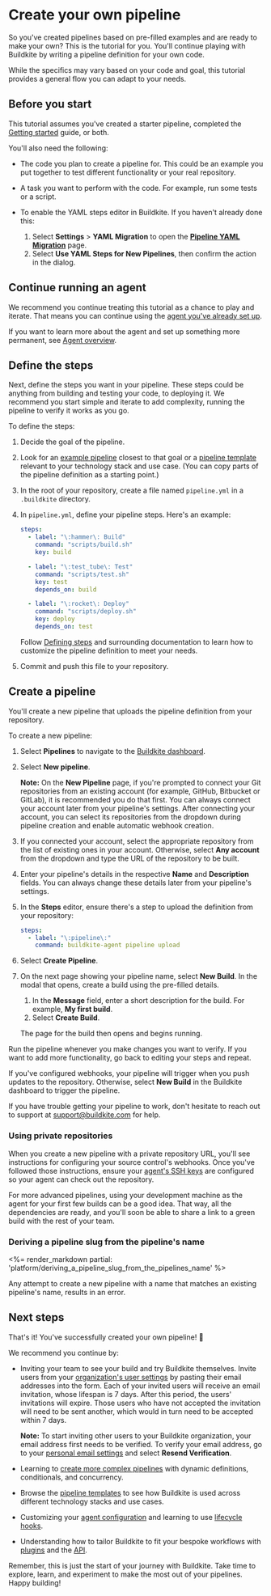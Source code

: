 # Create your own pipeline

So you've created pipelines based on pre-filled examples and are ready to make your own? This is the tutorial for you. You'll continue playing with Buildkite by writing a pipeline definition for your own code.

While the specifics may vary based on your code and goal, this tutorial provides a general flow you can adapt to your needs.

## Before you start

This tutorial assumes you've created a starter pipeline, completed the [Getting started](/docs/pipelines/getting-started) guide, or both.

You'll also need the following:

- The code you plan to create a pipeline for. This could be an example you put together to test different functionality or your real repository.

- A task you want to perform with the code. For example, run some tests or a script.

- To enable the YAML steps editor in Buildkite. If you haven't already done this:
    1. Select **Settings** > **YAML Migration** to open the [**Pipeline YAML Migration**](https://buildkite.com/organizations/~/pipeline-migration) page.
    1. Select **Use YAML Steps for New Pipelines**, then confirm the action in the dialog.

## Continue running an agent

We recommend you continue treating this tutorial as a chance to play and iterate. That means you can continue using the [agent you've already set up](/docs/pipelines/getting-started#set-up-an-agent).

If you want to learn more about the agent and set up something more permanent, see [Agent overview](/docs/agent/v3).

## Define the steps

Next, define the steps you want in your pipeline. These steps could be anything from building and testing your code, to deploying it. We recommend you start simple and iterate to add complexity, running the pipeline to verify it works as you go.

To define the steps:

1. Decide the goal of the pipeline.
1. Look for an [example pipeline](/docs/pipelines/configure/example-pipelines) closest to that goal or a [pipeline template](https://buildkite.com/pipelines/templates) relevant to your technology stack and use case. (You can copy parts of the pipeline definition as a starting point.)
1. In the root of your repository, create a file named `pipeline.yml` in a `.buildkite` directory.
1. In `pipeline.yml`, define your pipeline steps. Here's an example:

    ```yaml
    steps:
      - label: "\:hammer\: Build"
        command: "scripts/build.sh"
        key: build

      - label: "\:test_tube\: Test"
        command: "scripts/test.sh"
        key: test
        depends_on: build

      - label: "\:rocket\: Deploy"
        command: "scripts/deploy.sh"
        key: deploy
        depends_on: test
      ```

    Follow [Defining steps](/docs/pipelines/configure/defining-steps) and surrounding documentation to learn how to customize the pipeline definition to meet your needs.

1. Commit and push this file to your repository.

## Create a pipeline

You'll create a new pipeline that uploads the pipeline definition from your repository.

To create a new pipeline:

1. Select **Pipelines** to navigate to the [Buildkite dashboard](https://buildkite.com/).
1. Select **New pipeline**.

    **Note:** On the **New Pipeline** page, if you're prompted to connect your Git repositories from an existing account (for example, GitHub, Bitbucket or GitLab), it is recommended you do that first. You can always connect your account later from your pipeline's settings.
    After connecting your account, you can select its repositories from the dropdown during pipeline creation and enable automatic webhook creation.

1. If you connected your account, select the appropriate repository from the list of existing ones in your account. Otherwise, select **Any account** from the dropdown and type the URL of the repository to be built.
1. Enter your pipeline's details in the respective **Name** and **Description** fields. You can always change these details later from your pipeline's settings.
1. In the **Steps** editor, ensure there's a step to upload the definition from your repository:

    ```yaml
    steps:
      - label: "\:pipeline\:"
        command: buildkite-agent pipeline upload
    ```

1. Select **Create Pipeline**.
1. On the next page showing your pipeline name, select **New Build**. In the modal that opens, create a build using the pre-filled details.

   1. In the **Message** field, enter a short description for the build. For example, **My first build**.
   1. Select **Create Build**.

    The page for the build then opens and begins running.

Run the pipeline whenever you make changes you want to verify. If you want to add more functionality, go back to editing your steps and repeat.

If you've configured webhooks, your pipeline will trigger when you push updates to the repository. Otherwise, select **New Build** in the Buildkite dashboard to trigger the pipeline.

If you have trouble getting your pipeline to work, don't hesitate to reach out to support at support@buildkite.com for help.

### Using private repositories

When you create a new pipeline with a private repository URL, you'll see instructions for configuring your source control's webhooks. Once you've followed those instructions, ensure your [agent's SSH keys](/docs/agent/v3/ssh-keys) are configured so your agent can check out the repository.

For more advanced pipelines, using your development machine as the agent for your first few builds can be a good idea. That way, all the dependencies are ready, and you'll soon be able to share a link to a green build with the rest of your team.

### Deriving a pipeline slug from the pipeline's name

<%= render_markdown partial: 'platform/deriving_a_pipeline_slug_from_the_pipelines_name' %>

Any attempt to create a new pipeline with a name that matches an existing pipeline's name, results in an error.

## Next steps

That's it! You've successfully created your own pipeline! 🎉

We recommend you continue by:

- Inviting your team to see your build and try Buildkite themselves. Invite users from your [organization's user settings](https://buildkite.com/organizations/-/users/new) by pasting their email addresses into the form. Each of your invited users will receive an email invitation, whose lifespan is 7 days. After this period, the users' invitations will expire. Those users who have not accepted the invitation will need to be sent another, which would in turn need to be accepted within 7 days.

    **Note:** To start inviting other users to your Buildkite organization, your email address first needs to be verified. To verify your email address, go to your [personal email settings](https://buildkite.com/user/emails) and select **Resend Verification**.

- Learning to [create more complex pipelines](/docs/pipelines/configure/defining-steps) with dynamic definitions, conditionals, and concurrency.
- Browse the [pipeline templates](https://buildkite.com/pipelines/templates) to see how Buildkite is used across different technology stacks and use cases.
- Customizing your [agent configuration](/docs/agent/v3/configuration) and learning to use [lifecycle hooks](/docs/agent/v3/hooks).
- Understanding how to tailor Buildkite to fit your bespoke workflows with [plugins](/docs/pipelines/integrations/plugins) and the [API](/docs/apis).

Remember, this is just the start of your journey with Buildkite. Take time to explore, learn, and experiment to make the most out of your pipelines. Happy building!

